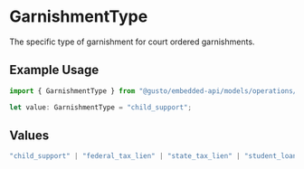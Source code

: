 # GarnishmentType

The specific type of garnishment for court ordered garnishments.

## Example Usage

```typescript
import { GarnishmentType } from "@gusto/embedded-api/models/operations/postv1employeesemployeeidgarnishments.js";

let value: GarnishmentType = "child_support";
```

## Values

```typescript
"child_support" | "federal_tax_lien" | "state_tax_lien" | "student_loan" | "creditor_garnishment" | "federal_loan" | "other_garnishment"
```